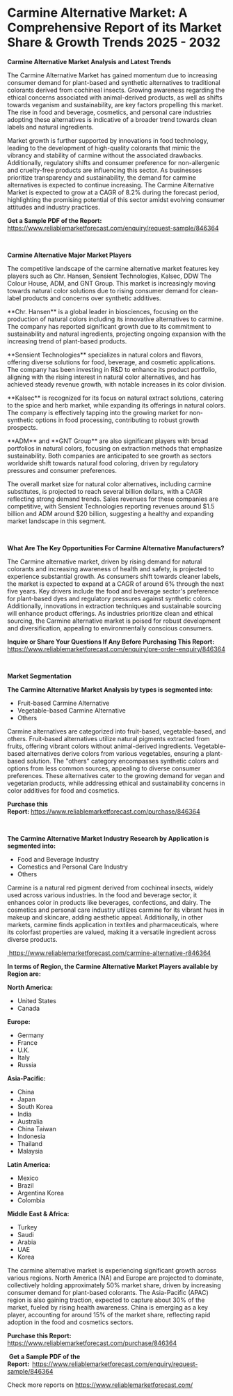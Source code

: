 <p><h1>Carmine Alternative Market: A Comprehensive Report of its Market Share & Growth Trends 2025 - 2032</h1></p><p><strong>Carmine Alternative Market Analysis and Latest Trends</strong></p>
<p><p>The Carmine Alternative Market has gained momentum due to increasing consumer demand for plant-based and synthetic alternatives to traditional colorants derived from cochineal insects. Growing awareness regarding the ethical concerns associated with animal-derived products, as well as shifts towards veganism and sustainability, are key factors propelling this market. The rise in food and beverage, cosmetics, and personal care industries adopting these alternatives is indicative of a broader trend towards clean labels and natural ingredients.</p><p>Market growth is further supported by innovations in food technology, leading to the development of high-quality colorants that mimic the vibrancy and stability of carmine without the associated drawbacks. Additionally, regulatory shifts and consumer preference for non-allergenic and cruelty-free products are influencing this sector. As businesses prioritize transparency and sustainability, the demand for carmine alternatives is expected to continue increasing. The Carmine Alternative Market is expected to grow at a CAGR of 8.2% during the forecast period, highlighting the promising potential of this sector amidst evolving consumer attitudes and industry practices.</p></p>
<p><strong>Get a Sample PDF of the Report:&nbsp;</strong> <a href="https://www.reliablemarketforecast.com/enquiry/request-sample/846364?utm_campaign=1890&utm_medium=2&utm_source=Github&utm_content=ia&utm_term=30012025&utm_id=carmine-alternative">https://www.reliablemarketforecast.com/enquiry/request-sample/846364</a></p>
<p>&nbsp;</p>
<p><strong>Carmine Alternative Major Market Players</strong></p>
<p><p>The competitive landscape of the carmine alternative market features key players such as Chr. Hansen, Sensient Technologies, Kalsec, DDW The Colour House, ADM, and GNT Group. This market is increasingly moving towards natural color solutions due to rising consumer demand for clean-label products and concerns over synthetic additives.</p><p>**Chr. Hansen** is a global leader in biosciences, focusing on the production of natural colors including its innovative alternatives to carmine. The company has reported significant growth due to its commitment to sustainability and natural ingredients, projecting ongoing expansion with the increasing trend of plant-based products.</p><p>**Sensient Technologies** specializes in natural colors and flavors, offering diverse solutions for food, beverage, and cosmetic applications. The company has been investing in R&D to enhance its product portfolio, aligning with the rising interest in natural color alternatives, and has achieved steady revenue growth, with notable increases in its color division.</p><p>**Kalsec** is recognized for its focus on natural extract solutions, catering to the spice and herb market, while expanding its offerings in natural colors. The company is effectively tapping into the growing market for non-synthetic options in food processing, contributing to robust growth prospects.</p><p>**ADM** and **GNT Group** are also significant players with broad portfolios in natural colors, focusing on extraction methods that emphasize sustainability. Both companies are anticipated to see growth as sectors worldwide shift towards natural food coloring, driven by regulatory pressures and consumer preferences.</p><p>The overall market size for natural color alternatives, including carmine substitutes, is projected to reach several billion dollars, with a CAGR reflecting strong demand trends. Sales revenues for these companies are competitive, with Sensient Technologies reporting revenues around $1.5 billion and ADM around $20 billion, suggesting a healthy and expanding market landscape in this segment.</p></p>
<p>&nbsp;</p>
<p><strong>What Are The Key Opportunities For Carmine Alternative Manufacturers?</strong></p>
<p><p>The Carmine alternative market, driven by rising demand for natural colorants and increasing awareness of health and safety, is projected to experience substantial growth. As consumers shift towards cleaner labels, the market is expected to expand at a CAGR of around 6% through the next five years. Key drivers include the food and beverage sector's preference for plant-based dyes and regulatory pressures against synthetic colors. Additionally, innovations in extraction techniques and sustainable sourcing will enhance product offerings. As industries prioritize clean and ethical sourcing, the Carmine alternative market is poised for robust development and diversification, appealing to environmentally conscious consumers.</p></p>
<p><strong>Inquire or Share Your Questions If Any Before Purchasing This Report:</strong> <a href="https://www.reliablemarketforecast.com/enquiry/pre-order-enquiry/846364?utm_campaign=1890&utm_medium=2&utm_source=Github&utm_content=ia&utm_term=30012025&utm_id=carmine-alternative">https://www.reliablemarketforecast.com/enquiry/pre-order-enquiry/846364</a></p>
<p>&nbsp;</p>
<p><strong>Market Segmentation</strong></p>
<p><strong>The Carmine Alternative Market Analysis by types is segmented into:</strong></p>
<p><ul><li>Fruit-based Carmine Alternative</li><li>Vegetable-based Carmine Alternative</li><li>Others</li></ul></p>
<p><p>Carmine alternatives are categorized into fruit-based, vegetable-based, and others. Fruit-based alternatives utilize natural pigments extracted from fruits, offering vibrant colors without animal-derived ingredients. Vegetable-based alternatives derive colors from various vegetables, ensuring a plant-based solution. The "others" category encompasses synthetic colors and options from less common sources, appealing to diverse consumer preferences. These alternatives cater to the growing demand for vegan and vegetarian products, while addressing ethical and sustainability concerns in color additives for food and cosmetics.</p></p>
<p><strong>Purchase this Report:&nbsp;</strong><a href="https://www.reliablemarketforecast.com/purchase/846364?utm_campaign=1890&utm_medium=2&utm_source=Github&utm_content=ia&utm_term=30012025&utm_id=carmine-alternative">https://www.reliablemarketforecast.com/purchase/846364</a></p>
<p>&nbsp;</p>
<p><strong>The Carmine Alternative Market Industry Research by Application is segmented into:</strong></p>
<p><ul><li>Food and Beverage Industry</li><li>Comestics and Personal Care Industry</li><li>Others</li></ul></p>
<p><p>Carmine is a natural red pigment derived from cochineal insects, widely used across various industries. In the food and beverage sector, it enhances color in products like beverages, confections, and dairy. The cosmetics and personal care industry utilizes carmine for its vibrant hues in makeup and skincare, adding aesthetic appeal. Additionally, in other markets, carmine finds application in textiles and pharmaceuticals, where its colorfast properties are valued, making it a versatile ingredient across diverse products.</p></p>
<p><a href="https://www.reliablemarketforecast.com/carmine-alternative-r846364?utm_campaign=1890&utm_medium=2&utm_source=Github&utm_content=ia&utm_term=30012025&utm_id=carmine-alternative">&nbsp;https://www.reliablemarketforecast.com/carmine-alternative-r846364</a></p>
<p><strong>In terms of Region, the Carmine Alternative Market Players available by Region are:</strong></p>
<p>
    <p> <strong> North America: </strong>
        <ul>
            <li>United States</li>
            <li>Canada</li>
        </ul>
        </p> 
    <p> <strong> Europe: </strong>
        <ul>
            <li>Germany</li>
            <li>France</li>
            <li>U.K.</li>
            <li>Italy</li>
            <li>Russia</li>
        </ul>
        </p> 
    <p> <strong> Asia-Pacific: </strong>
        <ul>
            <li>China</li>
            <li>Japan</li>
            <li>South Korea</li>
            <li>India</li>
            <li>Australia</li>
            <li>China Taiwan</li>
            <li>Indonesia</li>
            <li>Thailand</li>
            <li>Malaysia</li>
        </ul>
        </p> 
    <p> <strong> Latin America: </strong>
        <ul>
            <li>Mexico</li>
            <li>Brazil</li>
            <li>Argentina Korea</li>
            <li>Colombia</li>
        </ul>
        </p> 
    <p> <strong> Middle East & Africa: </strong>
        <ul>
            <li>Turkey</li>
            <li>Saudi</li>
            <li>Arabia</li>
            <li>UAE</li>
            <li>Korea</li>
        </ul>
    </p>
    </p>
<p><p>The carmine alternative market is experiencing significant growth across various regions. North America (NA) and Europe are projected to dominate, collectively holding approximately 50% market share, driven by increasing consumer demand for plant-based colorants. The Asia-Pacific (APAC) region is also gaining traction, expected to capture about 30% of the market, fueled by rising health awareness. China is emerging as a key player, accounting for around 15% of the market share, reflecting rapid adoption in the food and cosmetics sectors.</p></p>
<p><strong>Purchase this Report: </strong><a href="https://www.reliablemarketforecast.com/purchase/846364?utm_campaign=1890&utm_medium=2&utm_source=Github&utm_content=ia&utm_term=30012025&utm_id=carmine-alternative">https://www.reliablemarketforecast.com/purchase/846364</a></p>
<p>&nbsp;<strong>Get a Sample PDF of the Report:&nbsp;&nbsp;</strong><a href="https://www.reliablemarketforecast.com/enquiry/request-sample/846364?utm_campaign=1890&utm_medium=2&utm_source=Github&utm_content=ia&utm_term=30012025&utm_id=carmine-alternative">https://www.reliablemarketforecast.com/enquiry/request-sample/846364</a></p>
<p><strong></strong></p>
<p>Check more reports on <a href="https://www.reliablemarketforecast.com/?utm_campaign=1890&utm_medium=2&utm_source=Github&utm_content=ia&utm_term=30012025&utm_id=carmine-alternative">https://www.reliablemarketforecast.com/</a></p>